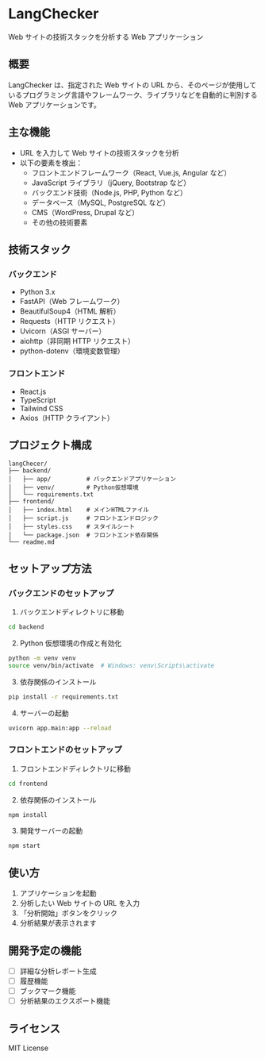 # LangChecker

Web サイトの技術スタックを分析する Web アプリケーション

## 概要

LangChecker は、指定された Web サイトの URL から、そのページが使用しているプログラミング言語やフレームワーク、ライブラリなどを自動的に判別する Web アプリケーションです。

## 主な機能

- URL を入力して Web サイトの技術スタックを分析
- 以下の要素を検出：
  - フロントエンドフレームワーク（React, Vue.js, Angular など）
  - JavaScript ライブラリ（jQuery, Bootstrap など）
  - バックエンド技術（Node.js, PHP, Python など）
  - データベース（MySQL, PostgreSQL など）
  - CMS（WordPress, Drupal など）
  - その他の技術要素

## 技術スタック

### バックエンド

- Python 3.x
- FastAPI（Web フレームワーク）
- BeautifulSoup4（HTML 解析）
- Requests（HTTP リクエスト）
- Uvicorn（ASGI サーバー）
- aiohttp（非同期 HTTP リクエスト）
- python-dotenv（環境変数管理）

### フロントエンド

- React.js
- TypeScript
- Tailwind CSS
- Axios（HTTP クライアント）

## プロジェクト構成

```
langChecer/
├── backend/
│   ├── app/          # バックエンドアプリケーション
│   ├── venv/         # Python仮想環境
│   └── requirements.txt
├── frontend/
│   ├── index.html    # メインHTMLファイル
│   ├── script.js     # フロントエンドロジック
│   ├── styles.css    # スタイルシート
│   └── package.json  # フロントエンド依存関係
└── readme.md
```

## セットアップ方法

### バックエンドのセットアップ

1. バックエンドディレクトリに移動

```bash
cd backend
```

2. Python 仮想環境の作成と有効化

```bash
python -m venv venv
source venv/bin/activate  # Windows: venv\Scripts\activate
```

3. 依存関係のインストール

```bash
pip install -r requirements.txt
```

4. サーバーの起動

```bash
uvicorn app.main:app --reload
```

### フロントエンドのセットアップ

1. フロントエンドディレクトリに移動

```bash
cd frontend
```

2. 依存関係のインストール

```bash
npm install
```

3. 開発サーバーの起動

```bash
npm start
```

## 使い方

1. アプリケーションを起動
2. 分析したい Web サイトの URL を入力
3. 「分析開始」ボタンをクリック
4. 分析結果が表示されます

## 開発予定の機能

- [ ] 詳細な分析レポート生成
- [ ] 履歴機能
- [ ] ブックマーク機能
- [ ] 分析結果のエクスポート機能

## ライセンス

MIT License
